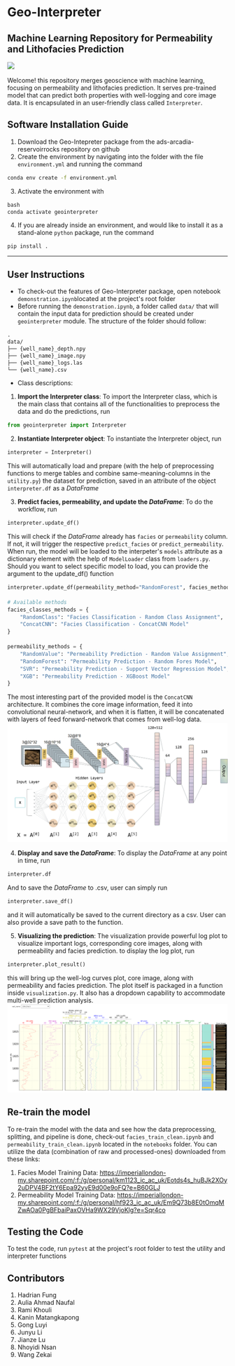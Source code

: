 # Geo-Interpreter
## Machine Learning Repository for Permeability and Lithofacies Prediction

![](images/illustration.png)

Welcome! this repository merges geoscience with machine learning, focusing on permeability and lithofacies prediction. It serves pre-trained model that can predict both properties with well-logging and core image data. It  is encapsulated in an user-friendly class called `Interpreter`. 

## Software Installation Guide

1. Download the Geo-Intepreter package from the ads-arcadia-reservoirrocks repository on github
2. Create the environment by navigating into the folder with the file `environment.yml` and running the command

```bash
conda env create -f environment.yml
```
3. Activate the environment with

```
bash
conda activate geointerpreter
```
4. If you are already inside an environment, and would like to install it as a stand-alone `python` package, run the command
```bash
pip install .
```
---
## User Instructions
- To check-out the features of Geo-Interpreter package, open notebook `demonstration.ipynb`located at the project's root folder
- Before running the `demonstration.ipynb`, a folder called `data/` that will contain the input data for prediction should be created under `geointerpreter` module. The structure of the folder should follow:
```
.
data/
├── {well_name}_depth.npy
├── {well_name}_image.npy
├── {well_name}_logs.las
└── {well_name}.csv
```
- Class descriptions:
1. **Import the Interpreter class**: To import the Interpreter class, which is the main class that contains all of the functionalities to preprocess the data and do the predictions, run
```python
from geointerpreter import Interpreter
```

2. **Instantiate Interpreter object**: To instantiate the Interpreter object, run 
```python
interpreter = Interpreter()
```
This will automatically load and prepare (with the help of preprocessing functions to merge tables and combine same-meaning-columns in the `utility.py`) the dataset for prediction, saved in an attribute of the object `interpreter.df` as a *DataFrame*

3. **Predict facies, permeability, and update the *DataFrame***: To do the workflow, run
```python
interpreter.update_df()
```
This will check if the *DataFrame* already has `facies` or `permeability` column. If not, it will trigger the respective `predict_facies` or `predict_permeability`. When run, the model will be loaded to the interpeter's `models` attribute as a dictionary element with the help of `ModelLoader` class from `loaders.py`. Should you want to select specific model to load, you can provide the argument to the update_df() function
```python
interpreter.update_df(permeability_method="RandomForest", facies_method="ConcatCNN")

# Available methods
facies_classes_methods = {
    "RandomClass": "Facies Classification - Random Class Assignment",
    "ConcatCNN": "Facies Classification - ConcatCNN Model"
}

permeability_methods = {
    "RandomValue": "Permeability Prediction - Random Value Assignment",
    "RandomForest": "Permeability Prediction - Random Fores Model",
    "SVR": "Permeability Prediction - Support Vector Regression Model",
    "XGB": "Permeability Prediction - XGBoost Model"
}
```
The most interesting part of the provided model is the `ConcatCNN` architecture. It combines the core image information, feed it into convolutional neural-network, and when it is flatten, it will be concatenated with layers of feed forward-network that comes from well-log data. 
![](images/dl-architecture.png)

4. **Display and save the *DataFrame***: To display the *DataFrame* at any point in time, run
```python
interpreter.df
```
And to save the *DataFrame* to .csv, user can simply run
```python
interpreter.save_df()
```
and it will automatically be saved to the current directory as a csv. User can also provide a save path to the function.

5. **Visualizing the prediction**: The visualization provide powerful log plot to visualize important logs, corresponding core images, along with permeability and facies prediction. to display the log plot, run
```python
interpreter.plot_result()
```
this will bring up the well-log curves plot, core image, along with permeability and facies prediction. The plot itself is packaged in a function inside `visualization.py`. It also has a dropdown capability to accommodate multi-well prediction analysis.
![](images/sample-plot.png)

## Re-train the model
To re-train the model with the data and see how the data preprocessing, splitting, and pipeline is done, check-out `facies_train_clean.ipynb` and `permeability_train_clean.ipynb` located in the `notebooks` folder.
You can utilize the data (combination of raw and processed-ones) downloaded from these links:
1. Facies Model Training Data: https://imperiallondon-my.sharepoint.com/:f:/g/personal/km1123_ic_ac_uk/Eotds4s_huBJk2XOy2uDPV4BF2tY6Epa92yvE9d00e9oFQ?e=B60GLJ
2. Permeability Model Training Data: https://imperiallondon-my.sharepoint.com/:f:/g/personal/hf923_ic_ac_uk/Em9Q73b8E0tOmqMZwAOa0PgBFbaiPaxOVHa9WX29VjoKlg?e=Sqr4co 

## Testing the Code
To test the code, run `pytest` at the project's root folder to test the utility and interpreter functions

## Contributors
1. Hadrian Fung
2. Aulia Ahmad Naufal
3. Rami Khouli
4. Kanin Matangkapong
5. Gong Luyi
6. Junyu Li
7. Jianze Lu
8. Nhoyidi Nsan
9. Wang Zekai
